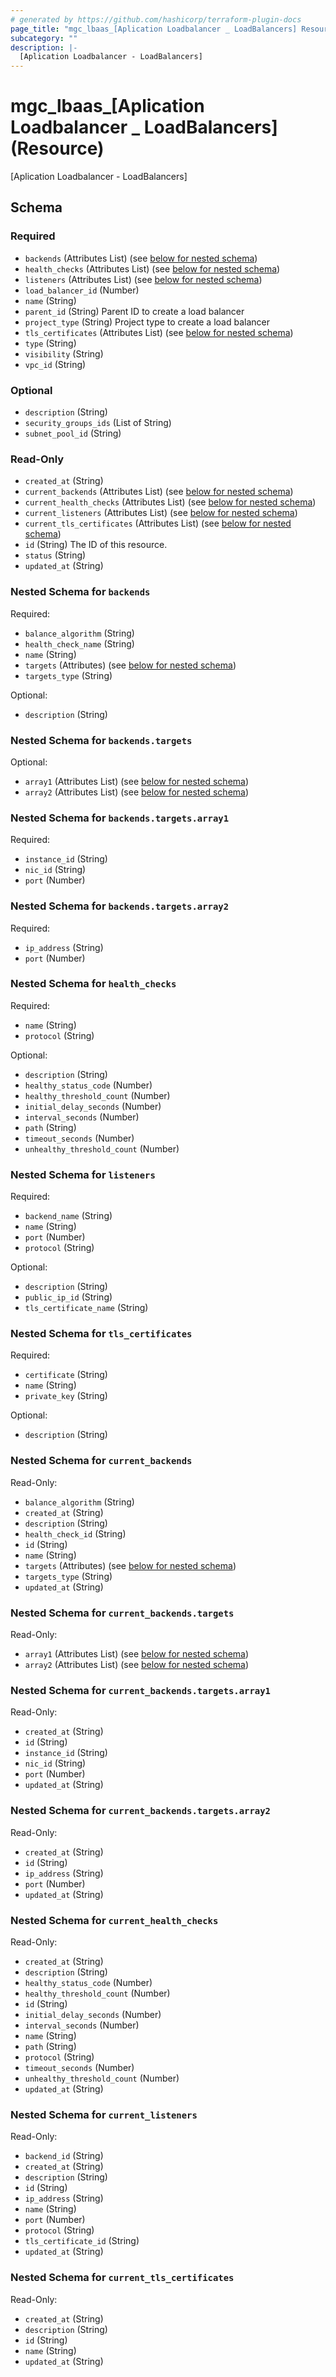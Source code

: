 ```yaml
---
# generated by https://github.com/hashicorp/terraform-plugin-docs
page_title: "mgc_lbaas_[Aplication Loadbalancer _ LoadBalancers] Resource - terraform-provider-mgc"
subcategory: ""
description: |-
  [Aplication Loadbalancer - LoadBalancers]
---
```


# mgc_lbaas_[Aplication Loadbalancer _ LoadBalancers] (Resource)

[Aplication Loadbalancer - LoadBalancers]



<!-- schema generated by tfplugindocs -->
## Schema

### Required

- `backends` (Attributes List) (see [below for nested schema](#nestedatt--backends))
- `health_checks` (Attributes List) (see [below for nested schema](#nestedatt--health_checks))
- `listeners` (Attributes List) (see [below for nested schema](#nestedatt--listeners))
- `load_balancer_id` (Number)
- `name` (String)
- `parent_id` (String) Parent ID to create a load balancer
- `project_type` (String) Project type to create a load balancer
- `tls_certificates` (Attributes List) (see [below for nested schema](#nestedatt--tls_certificates))
- `type` (String)
- `visibility` (String)
- `vpc_id` (String)

### Optional

- `description` (String)
- `security_groups_ids` (List of String)
- `subnet_pool_id` (String)

### Read-Only

- `created_at` (String)
- `current_backends` (Attributes List) (see [below for nested schema](#nestedatt--current_backends))
- `current_health_checks` (Attributes List) (see [below for nested schema](#nestedatt--current_health_checks))
- `current_listeners` (Attributes List) (see [below for nested schema](#nestedatt--current_listeners))
- `current_tls_certificates` (Attributes List) (see [below for nested schema](#nestedatt--current_tls_certificates))
- `id` (String) The ID of this resource.
- `status` (String)
- `updated_at` (String)

<a id="nestedatt--backends"></a>
### Nested Schema for `backends`

Required:

- `balance_algorithm` (String)
- `health_check_name` (String)
- `name` (String)
- `targets` (Attributes) (see [below for nested schema](#nestedatt--backends--targets))
- `targets_type` (String)

Optional:

- `description` (String)

<a id="nestedatt--backends--targets"></a>
### Nested Schema for `backends.targets`

Optional:

- `array1` (Attributes List) (see [below for nested schema](#nestedatt--backends--targets--array1))
- `array2` (Attributes List) (see [below for nested schema](#nestedatt--backends--targets--array2))

<a id="nestedatt--backends--targets--array1"></a>
### Nested Schema for `backends.targets.array1`

Required:

- `instance_id` (String)
- `nic_id` (String)
- `port` (Number)


<a id="nestedatt--backends--targets--array2"></a>
### Nested Schema for `backends.targets.array2`

Required:

- `ip_address` (String)
- `port` (Number)




<a id="nestedatt--health_checks"></a>
### Nested Schema for `health_checks`

Required:

- `name` (String)
- `protocol` (String)

Optional:

- `description` (String)
- `healthy_status_code` (Number)
- `healthy_threshold_count` (Number)
- `initial_delay_seconds` (Number)
- `interval_seconds` (Number)
- `path` (String)
- `timeout_seconds` (Number)
- `unhealthy_threshold_count` (Number)


<a id="nestedatt--listeners"></a>
### Nested Schema for `listeners`

Required:

- `backend_name` (String)
- `name` (String)
- `port` (Number)
- `protocol` (String)

Optional:

- `description` (String)
- `public_ip_id` (String)
- `tls_certificate_name` (String)


<a id="nestedatt--tls_certificates"></a>
### Nested Schema for `tls_certificates`

Required:

- `certificate` (String)
- `name` (String)
- `private_key` (String)

Optional:

- `description` (String)


<a id="nestedatt--current_backends"></a>
### Nested Schema for `current_backends`

Read-Only:

- `balance_algorithm` (String)
- `created_at` (String)
- `description` (String)
- `health_check_id` (String)
- `id` (String)
- `name` (String)
- `targets` (Attributes) (see [below for nested schema](#nestedatt--current_backends--targets))
- `targets_type` (String)
- `updated_at` (String)

<a id="nestedatt--current_backends--targets"></a>
### Nested Schema for `current_backends.targets`

Read-Only:

- `array1` (Attributes List) (see [below for nested schema](#nestedatt--current_backends--targets--array1))
- `array2` (Attributes List) (see [below for nested schema](#nestedatt--current_backends--targets--array2))

<a id="nestedatt--current_backends--targets--array1"></a>
### Nested Schema for `current_backends.targets.array1`

Read-Only:

- `created_at` (String)
- `id` (String)
- `instance_id` (String)
- `nic_id` (String)
- `port` (Number)
- `updated_at` (String)


<a id="nestedatt--current_backends--targets--array2"></a>
### Nested Schema for `current_backends.targets.array2`

Read-Only:

- `created_at` (String)
- `id` (String)
- `ip_address` (String)
- `port` (Number)
- `updated_at` (String)




<a id="nestedatt--current_health_checks"></a>
### Nested Schema for `current_health_checks`

Read-Only:

- `created_at` (String)
- `description` (String)
- `healthy_status_code` (Number)
- `healthy_threshold_count` (Number)
- `id` (String)
- `initial_delay_seconds` (Number)
- `interval_seconds` (Number)
- `name` (String)
- `path` (String)
- `protocol` (String)
- `timeout_seconds` (Number)
- `unhealthy_threshold_count` (Number)
- `updated_at` (String)


<a id="nestedatt--current_listeners"></a>
### Nested Schema for `current_listeners`

Read-Only:

- `backend_id` (String)
- `created_at` (String)
- `description` (String)
- `id` (String)
- `ip_address` (String)
- `name` (String)
- `port` (Number)
- `protocol` (String)
- `tls_certificate_id` (String)
- `updated_at` (String)


<a id="nestedatt--current_tls_certificates"></a>
### Nested Schema for `current_tls_certificates`

Read-Only:

- `created_at` (String)
- `description` (String)
- `id` (String)
- `name` (String)
- `updated_at` (String)
